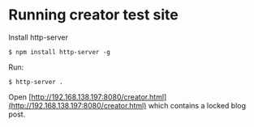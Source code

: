 # Running creator test site

Install http-server

`$ npm install http-server -g`

Run:

`$ http-server .`

Open [http://192.168.138.197:8080/creator.html](http://192.168.138.197:8080/creator.html) which contains a locked blog post.